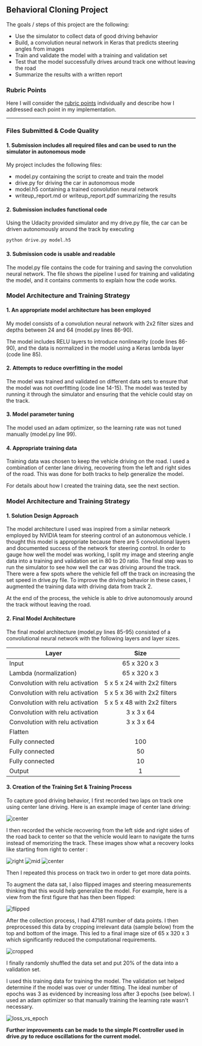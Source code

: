## Behavioral Cloning Project

The goals / steps of this project are the following:
* Use the simulator to collect data of good driving behavior
* Build, a convolution neural network in Keras that predicts steering angles from images
* Train and validate the model with a training and validation set
* Test that the model successfully drives around track one without leaving the road
* Summarize the results with a written report


[//]: # (Image References)

[image1]: ./write_up_images/Fig1.jpg "center"
[image2]: ./write_up_images/Fig2.jpg "right"
[image3]: ./write_up_images/Fig3.jpg "mid"
[image4]: ./write_up_images/Fig4.jpg "center"
[image5]: ./write_up_images/Fig5.jpg "flipped"
[image6]: ./write_up_images/Fig6.jpg "cropped"
[image7]: ./write_up_images/Fig7.png "Loss vs Epoch"

### Rubric Points
Here I will consider the [rubric points](https://review.udacity.com/#!/rubrics/432/view) individually and describe how I addressed each point in my implementation.  

---
### Files Submitted & Code Quality

#### 1. Submission includes all required files and can be used to run the simulator in autonomous mode

My project includes the following files:
* model.py containing the script to create and train the model
* drive.py for driving the car in autonomous mode
* model.h5 containing a trained convolution neural network 
* writeup_report.md or writeup_report.pdf summarizing the results

#### 2. Submission includes functional code

Using the Udacity provided simulator and my drive.py file, the car can be driven autonomously around the track by executing 
```sh
python drive.py model.h5
```

#### 3. Submission code is usable and readable

The model.py file contains the code for training and saving the convolution neural network. The file shows the pipeline I used for training and validating the model, and it contains comments to explain how the code works.

### Model Architecture and Training Strategy

#### 1. An appropriate model architecture has been employed

My model consists of a convolution neural network with 2x2 filter sizes and depths between 24 and 64 (model.py lines 86-90).

The model includes RELU layers to introduce nonlinearity (code lines 86-90), and the data is normalized in the model using a Keras lambda layer (code line 85). 

#### 2. Attempts to reduce overfitting in the model

The model was trained and validated on different data sets to ensure that the model was not overfitting (code line 14-15). The model was tested by running it through the simulator and ensuring that the vehicle could stay on the track.

#### 3. Model parameter tuning

The model used an adam optimizer, so the learning rate was not tuned manually (model.py line 99).

#### 4. Appropriate training data

Training data was chosen to keep the vehicle driving on the road. I used a combination of center lane driving, recovering from the left and right sides of the road. This was done for both tracks to help generalize the model.

For details about how I created the training data, see the next section. 

### Model Architecture and Training Strategy

#### 1. Solution Design Approach

The model architecture I used was inspired from a similar network employed by NVIDIA team for steering control of an autonomous vehicle.
I thought this model is appropriate because there are 5 convolutional layers and documented success of the network for steering control. In order to gauge how well the model was working, I split my image and steering angle data into a training and validation set in 80 to 20 ratio. The final step was to run the simulator to see how well the car was driving around the track. There were a few spots where the vehicle fell off the track on increasing the set speed in drive.py file. To improve the driving behavior in these cases, I augmented the training data with driving data from track 2.

At the end of the process, the vehicle is able to drive autonomously around the track without leaving the road.

#### 2. Final Model Architecture

The final model architecture (model.py lines 85-95) consisted of a convolutional neural network with the following layers and layer sizes.

| Layer                            |    Size       |
| --------------------             |:-------------:|
| Input                            | 65 x 320 x 3  |
| Lambda (normalization)           | 65 x 320 x 3  |
| Convolution with relu activation | 5 x 5 x 24 with 2x2 filters  |
| Convolution with relu activation | 5 x 5 x 36 with 2x2 filters  |
| Convolution with relu activation | 5 x 5 x 48 with 2x2 filters  |
| Convolution with relu activation | 3 x 3 x 64   |
| Convolution with relu activation | 3 x 3 x 64   |
| Flatten                          |              |
| Fully connected                  | 100          |
| Fully connected                  | 50          |
| Fully connected                  | 10          |
| Output                           | 1          |

#### 3. Creation of the Training Set & Training Process

To capture good driving behavior, I first recorded two laps on track one using center lane driving. Here is an example image of center lane driving:

![center][image1]

I then recorded the vehicle recovering from the left side and right sides of the road back to center so that the vehicle would learn to navigate the turns instead of memorizing the track. These images show what a recovery looks like starting from right to center :

![right][image2]
![mid][image3]
![center][image4]

Then I repeated this process on track two in order to get more data points.

To augment the data sat, I also flipped images and steering measurements thinking that this would help generalize the model. For example, here is a view from the first figure that has then been flipped:

![flipped][image5]

After the collection process, I had 47181 number of data points. I then preprocessed this data by cropping irrelevant data (sample below) from the top and bottom of the image. This led to a final image size of 65 x 320 x 3 which significantly reduced the computational requirements.

![cropped][image6]

I finally randomly shuffled the data set and put 20% of the data into a validation set. 

I used this training data for training the model. The validation set helped determine if the model was over or under fitting. The ideal number of epochs was 3 as evidenced by increasing loss after 3 epochs (see below). I used an adam optimizer so that manually training the learning rate wasn't necessary.

![loss_vs_epoch][image7]

**Further improvements can be made to the simple PI controller used in drive.py to reduce oscillations for the current model.**
